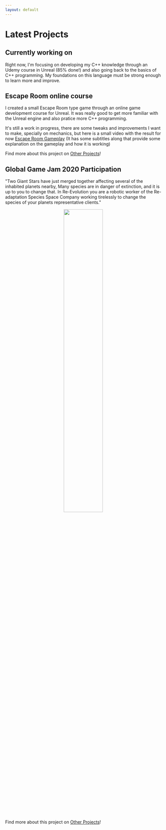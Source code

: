 ```yaml
---
layout: default
---
```


# Latest Projects

## Currently working on

Right now, I'm focusing on developing my C++ knowledge through an Udemy course in Unreal (85% done!) and also going back to the basics of C++ programming. My foundations on this language must be strong enough to learn more and improve.

## Escape Room online course

I created a small Escape Room type game through an online game development course for Unreal. It was really good to get more familiar with the Unreal engine and also pratice more C++ programming.

It's still a work in progress, there are some tweaks and improvements I want to make, specially on mechanics, but here is a small video with the result for now [Escape Room Gameplay](https://www.youtube.com/watch?v=lAG7DJLP4Wc&fbclid=IwAR2s-0OFEO4bl5hCrYkkphk93dvLu1vOGNSZ19BmfHMGL5sV4sVDTJ0R7y8) (It has some subtitles along that provide some explanation on the gameplay and how it is working)

Find more about this project on [Other Projects](https://iris-rod.github.io/portfolio/OtherProjects.html)!

## Global Game Jam 2020 Participation

"Two Giant Stars have just merged together affecting several of the inhabited planets nearby, Many species are in danger of extinction, and it is up to you to change that. In Re-Evolution you are a robotic worker of the Re-adaptation Species Space Company working tirelessly to change the species of your planets representative clients."

<p align="center">
    <img src="https://github.com/iris-rod/portfolio/blob/master/img/NotUndeerMyRoof1.png?raw=true" width="50%"/>
</p>

Find more about this project on [Other Projects](https://iris-rod.github.io/portfolio/OtherProjects.html)!



